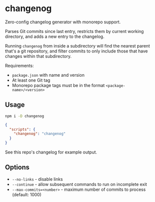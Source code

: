 # changenog

Zero-config changelog generator with monorepo support.

Parses Git commits since last entry, restricts them by current working directory, and adds a new entry to the changelog.

Running `changenog` from inside a subdirectory will find the nearest parent that's a git repository, and filter commits to only include those that have changes within that subdirectory.

Requirements:

- `package.json` with name and version
- At least one Git tag
- Monorepo package tags must be in the format `<package-name>/<version>`

## Usage

```bash
npm i -D changenog
```

```json
{
  "scripts": {
    "changenog": "changenog"
  }
}
```

See this repo's changelog for example output.

## Options

- `--no-links` - disable links
- `--continue` - allow subsequent commands to run on incomplete exit
- `--max-commits=<number>` - maximum number of commits to process (default: 1000)
